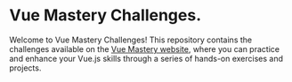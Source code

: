 # Vue Mastery Challenges.

Welcome to Vue Mastery Challenges! This repository contains the challenges available on the [Vue Mastery website](https://www.vuemastery.com), where you can practice and enhance your Vue.js skills through a series of hands-on exercises and projects.
